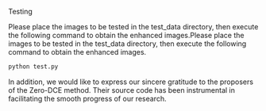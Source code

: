 Testing

Please place the images to be tested in the test_data directory, then execute the following command to obtain the enhanced images.Please place the images to be tested in the test_data directory, then execute the following command to obtain the enhanced images.

```bash
python test.py
```

In addition, we would like to express our sincere gratitude to the proposers of the Zero-DCE method. Their source code has been instrumental in facilitating the smooth progress of our research.
